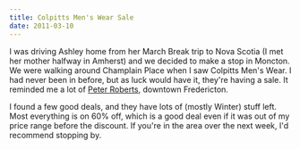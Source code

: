 ```yaml
---
title: Colpitts Men's Wear Sale
date: 2011-03-10
---
```


I was driving Ashley home from her March Break trip to Nova Scotia (I met her mother halfway in Amherst) and we decided to make a stop in Moncton. We were walking around Champlain Place when I saw Colpitts Men's Wear. I had never been in before, but as luck would have it, they're having a sale. It reminded me a lot of [Peter Roberts](http://www.peterrobertsformen.com/index.html), downtown Fredericton.

I found a few good deals, and they have lots of (mostly Winter) stuff left. Most everything is on 60% off, which is a good deal even if it was out of my price range before the discount. If you're in the area over the next week, I'd recommend stopping by.
